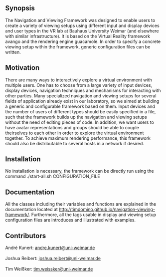 ## Synopsis

The Navigation and Viewing Framework was designed to enable users to create a variety of viewing setups using different input and display devices and user types in the VR lab at Bauhaus University Weimar (and elsewhere with similar infrastructure). It is based on the Virtual Reality framework avango and the rendering engine guacamole. In order to specify a concrete viewing setup within the framework, generic configuration files can be written.

## Motivation

There are many ways to interactively explore a virtual environment with multiple users. One has to choose from a large variety of input devices, display devices, navigation techniques and mechanisms for interacting with other parties. Many specialized navigation and viewing setups for several fields of application already exist in our laboratory, so we aimed at building a generic and configurable framework based on them. Input devices and the number of users of different types should be easily specified in a file, such that the framework builds up the navigation and viewing setups without the need of editing pieces of code. In addition, we want users to have avatar representations and groups should be able to couple theirselves to each other in order to explore the virtual environment together. To achieve maximum rendering performance, this framework should also be distributable to several hosts in a network if desired.

## Installation

No installation is necessary, the framework can be directly run using the command ./start-all.sh CONFIGURATION_FILE

## Documentation

All the classes including their variables and functions are explained in the documentation located at http://timdomino.github.io/navigation-viewing-framework/. Furthermore, all the tags usable in display and viewing setup configuration files are introduces and illustrated with examples.

## Contributors

André Kunert: andre.kunert@uni-weimar.de<br/>  
Joshua Reibert: joshua.reibert@uni-weimar.de<br/>  
Tim Weißker: tim.weissker@uni-weimar.de<br/> 
